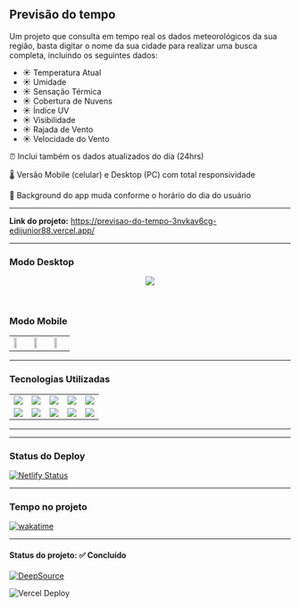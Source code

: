 <h2>Previsão do tempo</h2>

<p>Um projeto que consulta em tempo real os dados meteorológicos da sua região, basta digitar o nome da sua cidade para realizar uma busca completa, incluindo os seguintes dados:</p>

<ul>
<li>☀️ Temperatura Atual</li>
<li>☀️ Umidade</li>
<li>☀️ Sensação Térmica</li>
<li>☀️ Cobertura de Nuvens</li>
<li>☀️ Índice UV</li>
<li>☀️ Visibilidade</li>
<li>☀️ Rajada de Vento</li>
<li>☀️ Velocidade do Vento</li>
</ul>

<p>⏰ Inclui também os dados atualizados do dia (24hrs)</p>

<p>🌡️ Versão Mobile (celular) e Desktop (PC) com total responsividade</p>

<p>🎨 Background do app muda conforme o horário do dia do usuário</p>

<hr>

<strong>Link do projeto:</strong> <a href="https://previsao-do-tempo-3nvkav6cg-edijunior88.vercel.app/" target="_blank" >https://previsao-do-tempo-3nvkav6cg-edijunior88.vercel.app/</a>

<hr>

<h3><strong>Modo Desktop</strong></h3>
<p align="center">
  <img src="./img-readme/Previsão-do-Tempo-app.jpg">
</p>

<br />

<h3><strong>Modo Mobile</strong></h3>
<p align="center">
  <table>
  <tr>
    <td>
      <img src="./img-readme/Previsão-do-Tempo-mobile-manha.jpg" width="50%">
    </td>
    <td>
      <img src="./img-readme/Previsão-do-Tempo-mobile-tarde.jpg" width="50%">
    </td>
    <td>
      <img src="./img-readme/Previsão-do-Tempo-mobile-noite.jpg" width="50%">
    </td>
  </tr>
</table>
</p>

<hr>

<h3><strong>Tecnologias Utilizadas</strong></h3>

<table>
  <tr>
    <td><img src="https://img.shields.io/badge/HTML5-ececec.svg?logo=html5&style=plastic" /></td>
    <td><img src="https://img.shields.io/badge/CSS3-2572b6.svg?logo=css3&style=plastic" /></td>
    <td><img src="https://img.shields.io/badge/JavaScript-000.svg?logo=javascript&style=plastic" /></td>
    <td><img src="https://img.shields.io/badge/Vue.js-32475b.svg?logo=vue.js&style=plastic" /></td>
    <td><img src="https://img.shields.io/badge/Nuxt.js-2e475b.svg?logo=nuxt.js&style=plastic" /></td>
  </td>
  
  <tr>
    <td><img src="https://img.shields.io/badge/TailwindCSS-f7fafc.svg?logo=tailwindcss&style=plastic" /></td>
    <td><img src="https://img.shields.io/badge/Vercel-000.svg?logo=vercel&style=plastic" /></td>
    <td><img src="https://img.shields.io/badge/Visual Studio Code-007acc.svg?logo=visual-studio-code&style=plastic" /></td>
    <td><img src="https://img.shields.io/badge/Windows-0078d6.svg?logo=windows&style=plastic" /></td>
    <td><img src="https://img.shields.io/badge/npm-cb3837.svg?logo=npm&style=plastic" /></td>
  </tr>
</table>


<hr>

<hr>

<h3>Status do Deploy</h3>

[![Netlify Status](https://api.netlify.com/api/v1/badges/566b3b6b-c7da-44fd-8d08-fddbaa920e73/deploy-status)](https://app.netlify.com/sites/aluratube-v2/deploys)

<hr>

<h3>Tempo no projeto</h3>

<p>
 <a href="https://wakatime.com/badge/github/EdiJunior88/Previsao_do_Tempo">
  <img src="https://wakatime.com/badge/github/EdiJunior88/Previsao_do_Tempo.svg" alt="wakatime">
 </a>
</p>

<hr>

<h4><b>Status do projeto:</b> ✅ Concluído</h4>



<a href="https://app.deepsource.com/gh/EdiJunior88/Previsao_do_Tempo/" target="_blank"><img alt="DeepSource" title="DeepSource" src="https://app.deepsource.com/gh/EdiJunior88/Previsao_do_Tempo.svg/?label=resolved+issues&show_trend=true&token=L5Hr93aHR9nbRU5km9B0yCsb"/></a>

<img src="https://therealsujitk-vercel-badge.vercel.app/?app=previsao-do-tempo-nuxt&style=plastic" alt="Vercel Deploy">
